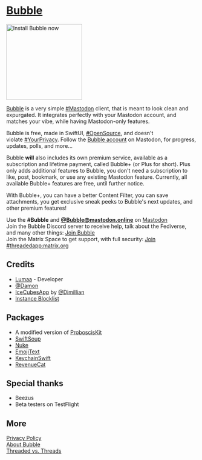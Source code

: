 # [Bubble](https://apps.lumaa.fr/app/bubble)

<a href="https://apps.apple.com/app/bubble/id6477757490"><img src="https://apps.lumaa.fr/assets/images/en_app_store_black_badge.svg" alt="Install Bubble now" width=200></a>

[Bubble](https://apps.lumaa.fr/app/bubble) is a very simple [#Mastodon](https://joinmastodon.org) client, that is meant to look clean and expurgated. It integrates perfectly with your Mastodon account, and matches your vibe, while having Mastodon-only features.

Bubble is free, made in SwiftUI, [#OpenSource](https://github.com/lumaa-dev/BubbleApp), and doesn't violate [#YourPrivacy](https://apps.lumaa.fr/legal/privacy?app=bubble). Follow the [Bubble account](https://mastodon.online/@Bubble) on Mastodon, for progress, updates, polls, and more...

Bubble **will** also includes its own premium service, available as a subscription and lifetime payment, called Bubble+ (or Plus for short). Plus only adds additional features to Bubble, you don't need a subscription to like, post, bookmark, or use any existing Mastodon feature. Currently, all available Bubble+ features are free, until further notice.

With Bubble+, you can have a better Content Filter, you can save attachments, you get exclusive sneak peeks to Bubble's next updates, and other premium features! 

Use the **#Bubble** and [**@Bubble@mastodon.online**](https://mastodon.online/@Bubble) on [Mastodon](https://mastodonshare.com/?text=@Bubble@mastodon.online+%2523Bubble)\
Join the Bubble Discord server to receive help, talk about the Fediverse, and many other things: [Join Bubble](https://discord.gg/MaHcRbkX46)\
Join the Matrix Space to get support, with full security: [Join #threadedapp:matrix.org](https://matrix.to/#/#threadedapp:matrix.org)

## Credits
- [Lumaa](https://lumaa.fr/) - Developer
- [@Damon](https://social.wedistribute.org/@damon)
- [IceCubesApp](https://github.com/dimillian/IceCubesApp) by [@Dimillian](https://github.com/dimillian)
- [Instance Blocklist](https://codeberg.org/oliphant/blocklists/raw/branch/main/blocklists/_unified_tier0_blocklist.csv)

## Packages
- A modified version of [ProboscisKit](https://github.com/lumaa-dev/ProboscisKit)
- [SwiftSoup](https://github.com/scinfu/SwiftSoup)
- [Nuke](https://github.com/kean/Nuke)
- [EmojiText](https://github.com/divadretlaw/EmojiText)
- [KeychainSwift](https://github.com/evgenyneu/keychain-swift)
- [RevenueCat](https://www.revenuecat.com/)

## Special thanks
- Beezus
- Beta testers on TestFlight

## More
[Privacy Policy](https://apps.lumaa.fr/legal/privacy?app=bubble&utm_source=BubbleGit)\
[About Bubble](https://apps.lumaa.fr/app/bubble)\
[Threaded vs. Threads](https://apps.lumaa.fr/legal/threaded)
